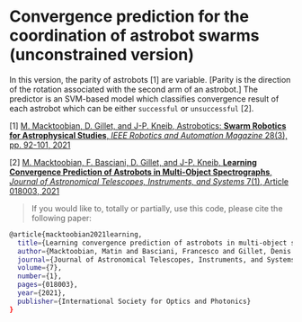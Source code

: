 # Convergence prediction for the coordination of astrobot swarms (unconstrained version)
In this version, the parity of astrobots [1] are variable. [Parity is the direction of the rotation associated with the second arm of an astrobot.] The predictor is an SVM-based model which classifies convergence result of each astrobot which can be either `successful` or `unsuccessful` [2].

[1] [M. Macktoobian, D. Gillet, and J-P. Kneib, Astrobotics: **Swarm Robotics for Astrophysical Studies**, *IEEE Robotics and Automation Magazine* 28(3), pp. 92-101, 2021](https://ieeexplore.ieee.org/document/9340384)

[2] [M. Macktoobian, F. Basciani, D. Gillet, and J-P. Kneib, **Learning Convergence Prediction of Astrobots in Multi-Object Spectrographs**, *Journal of Astronomical Telescopes, Instruments, and Systems* 7(1), Article 018003, 2021](https://www.spiedigitallibrary.org/journals/Journal-of-Astronomical-Telescopes-Instruments-and-Systems/volume-7/issue-1/018003/Learning-convergence-prediction-of-astrobots-in-multi-object-spectrographs/10.1117/1.JATIS.7.1.018003.short)

> If you would like to, totally or partially, use this code, please cite the following paper: 

```bash
@article{macktoobian2021learning,
  title={Learning convergence prediction of astrobots in multi-object spectrographs},
  author={Macktoobian, Matin and Basciani, Francesco and Gillet, Denis and Kneib, Jean-Paul},
  journal={Journal of Astronomical Telescopes, Instruments, and Systems},
  volume={7},
  number={1},
  pages={018003},
  year={2021},
  publisher={International Society for Optics and Photonics}
}
```
